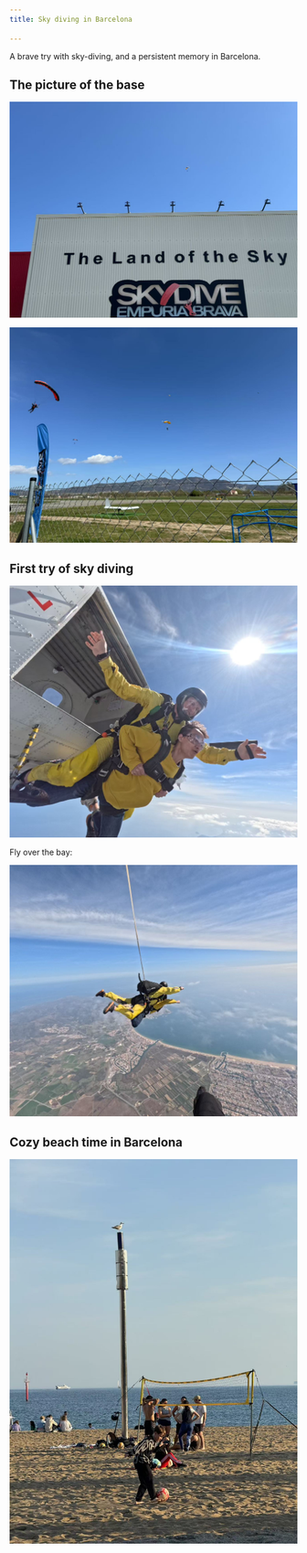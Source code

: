 ```yaml
---
title: Sky diving in Barcelona

---
```


A brave try with sky-diving, and a persistent memory in Barcelona.

## The picture of the base

![WechatIMG397](https://raw.githubusercontent.com/infinityjay/myImageHost/main/typora/WechatIMG397.jpg)

![WechatIMG398](https://raw.githubusercontent.com/infinityjay/myImageHost/main/typora/WechatIMG398.jpg)

## First try of sky diving

![WechatIMG399](https://raw.githubusercontent.com/infinityjay/myImageHost/main/typora/WechatIMG399.jpg)

Fly over the bay:

![WechatIMG401](https://raw.githubusercontent.com/infinityjay/myImageHost/main/typora/WechatIMG401.jpg)

## Cozy beach time in Barcelona

![WechatIMG400](https://raw.githubusercontent.com/infinityjay/myImageHost/main/typora/WechatIMG400.jpg)

